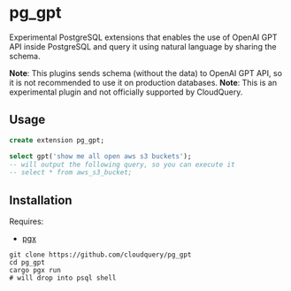 # pg_gpt

Experimental PostgreSQL extensions that enables the use of OpenAI GPT API inside PostgreSQL and query it using natural language by sharing the schema.

**Note**: This plugins sends schema (without the data) to OpenAI GPT API, so it is not recommended to use it on production databases.
**Note**: This is an experimental plugin and not officially supported by CloudQuery.

## Usage

```sql
create extension pg_gpt;

select gpt('show me all open aws s3 buckets');
-- will output the following query, so you can execute it
-- select * from aws_s3_bucket;
```

## Installation

Requires:

* [pgx](https://github.com/tcdi/pgx)

```
git clone https://github.com/cloudquery/pg_gpt
cd pg_gpt
cargo pgx run
# will drop into psql shell
```